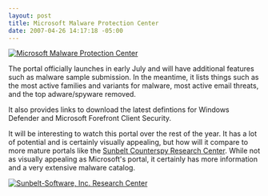 ```yaml
---
layout: post
title: Microsoft Malware Protection Center
date: 2007-04-26 14:17:18 -05:00
---
```


[![Microsoft Malware Protection Center](http://www.microsoft.com/security/portal/images/malware_hero.jpg)](http://www.microsoft.com/security/portal/)

The portal officially launches in early July and will have additional features such as malware sample submission. In the meantime, it lists things such as the most active families and variants for malware, most active email threats, and the top adware/spyware removed.

It also provides links to download the latest defintions for Windows Defender and Microsoft Forefront Client Security.

It will be interesting to watch this portal over the rest of the year. It has a lot of potential and is certainly visually appealing, but how will it compare to more mature portals like the [Sunbelt Counterspy Research Center](http://research.sunbelt-software.com/). While not as visually appealing as Microsoft's portal, it certainly has more information and a very extensive malware catalog.

[![Sunbelt-Software, Inc. Research Center](http://research.sunbelt-software.com/img/header_bot.gif)](http://research.sunbelt-software.com/default.aspx "Sunbelt-Software, Inc. Research Center")
